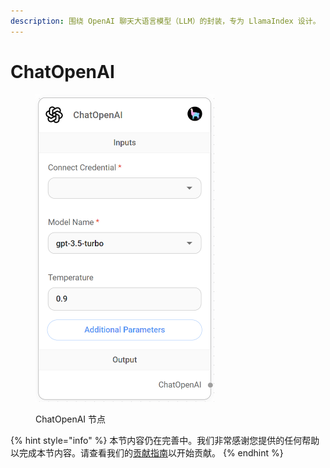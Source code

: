 ```yaml
---
description: 围绕 OpenAI 聊天大语言模型（LLM）的封装，专为 LlamaIndex 设计。
---
```


# ChatOpenAI

<figure><img src="../../../.gitbook/assets/image (3) (1) (1) (1) (1) (1).png" alt="" width="286"><figcaption><p>ChatOpenAI 节点</p></figcaption></figure>

{% hint style="info" %}
本节内容仍在完善中。我们非常感谢您提供的任何帮助以完成本节内容。请查看我们的[贡献指南](../../../contributing/)以开始贡献。
{% endhint %}